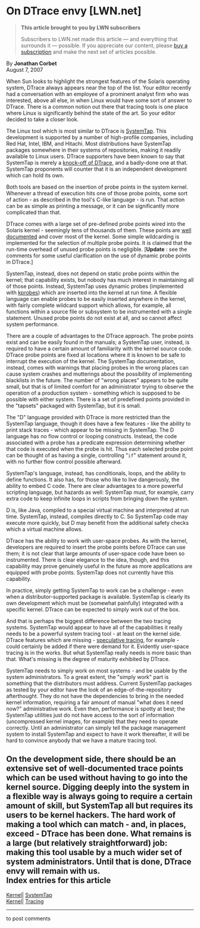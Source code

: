 # On DTrace envy [LWN.net]

> **This article brought to you by LWN subscribers**
> 
> Subscribers to LWN.net made this article — and everything that surrounds it — possible. If you appreciate our content, please [buy a subscription](/Promo/nst-nag3/subscribe) and make the next set of articles possible. 

By **Jonathan Corbet**  
August 7, 2007 

When Sun looks to highlight the strongest features of the Solaris operating system, DTrace always appears near the top of the list. Your editor recently had a conversation with an employee of a prominent analyst firm who was interested, above all else, in when Linux would have some sort of answer to DTrace. There is a common notion out there that tracing tools is one place where Linux is significantly behind the state of the art. So your editor decided to take a closer look. 

The Linux tool which is most similar to DTrace is [SystemTap](http://sourceware.org/systemtap/). This development is supported by a number of high-profile companies, including Red Hat, Intel, IBM, and Hitachi. Most distributions have SystemTap packages somewhere in their systems of repositories, making it readily available to Linux users. DTrace supporters have been known to say that SystemTap is merely a [knock-off of DTrace](http://blogs.sun.com/ahl/entry/dtrace_knockoffs), and a badly-done one at that. SystemTap proponents will counter that it is an independent development which can hold its own. 

Both tools are based on the insertion of probe points in the system kernel. Whenever a thread of execution hits one of those probe points, some sort of action - as described in the tool's C-like language - is run. That action can be as simple as printing a message, or it can be significantly more complicated than that. 

DTrace comes with a large set of pre-defined probe points wired into the Solaris kernel - seemingly tens of thousands of them. These points are [well documented](http://docs.sun.com/app/docs/doc/817-6223) and cover most of the kernel. Some simple wildcarding is implemented for the selection of multiple probe points. It is claimed that the run-time overhead of unused probe points is negligible. [**Update** : see the comments for some useful clarification on the use of dynamic probe points in DTrace.] 

SystemTap, instead, does not depend on static probe points within the kernel; that capability exists, but nobody has much interest in maintaining all of those points. Instead, SystemTap uses dynamic probes (implemented with [kprobes](http://sourceware.org/systemtap/kprobes/)) which are inserted into the kernel at run time. A flexible language can enable probes to be easily inserted anywhere in the kernel, with fairly complete wildcard support which allows, for example, all functions within a source file or subsystem to be instrumented with a single statement. Unused probe points do not exist at all, and so cannot affect system performance. 

There are a couple of advantages to the DTrace approach. The probe points exist and can be easily found in the manuals; a SystemTap user, instead, is required to have a certain amount of familiarity with the kernel source code. DTrace probe points are fixed at locations where it is known to be safe to interrupt the execution of the kernel. The SystemTap documentation, instead, comes with warnings that placing probes in the wrong places can cause system crashes and mutterings about the possibility of implementing blacklists in the future. The number of "wrong places" appears to be quite small, but that is of limited comfort for an administrator trying to observe the operation of a production system - something which is supposed to be possible with either system. There is a set of predefined points provided in the "tapsets" packaged with SystemTap, but it is small. 

The "D" language provided with DTrace is more restricted than the SystemTap language, though it does have a few features - like the ability to print stack traces - which appear to be missing in SystemTap. The D language has no flow control or looping constructs. Instead, the code associated with a probe has a predicate expression determining whether that code is executed when the probe is hit. Thus each selected probe point can be thought of as having a single, controlling "`if`" statement around it, with no further flow control possible afterward. 

SystemTap's language, instead, has conditionals, loops, and the ability to define functions. It also has, for those who like to live dangerously, the ability to embed C code. There are clear advantages to a more powerful scripting language, but hazards as well: SystemTap must, for example, carry extra code to keep infinite loops in scripts from bringing down the system. 

D is, like Java, compiled to a special virtual machine and interpreted at run time. SystemTap, instead, compiles directly to C. So SystemTap code may execute more quickly, but D may benefit from the additional safety checks which a virtual machine allows. 

DTrace has the ability to work with user-space probes. As with the kernel, developers are required to insert the probe points before DTrace can use them; it is not clear that large amounts of user-space code have been so instrumented. There is clear elegance to the idea, though, and this capability may prove genuinely useful in the future as more applications are equipped with probe points. SystemTap does not currently have this capability. 

In practice, simply getting SystemTap to work can be a challenge - even when a distributor-supported package is available. SystemTap is clearly its own development which must be (somewhat painfully) integrated with a specific kernel. DTrace can be expected to simply work out of the box. 

And that is perhaps the biggest difference between the two tracing systems. SystemTap would appear to have all of the capabilities it really needs to be a powerful system tracing tool - at least on the kernel side. DTrace features which are missing - [speculative tracing](http://docs.sun.com/app/docs/doc/817-6223/6mlkidli7?a=view), for example - could certainly be added if there were demand for it. Evidently user-space tracing is in the works. But what SystemTap really needs is more basic than that. What's missing is the degree of maturity exhibited by DTrace. 

SystemTap needs to simply work on most systems - and be usable by the system administrators. To a great extent, the "simply work" part is something that the distributors must address. Current SystemTap packages as tested by your editor have the look of an edge-of-the-repository afterthought. They do not have the dependencies to bring in the needed kernel information, requiring a fair amount of manual "what does it need now?" administrative work. Even then, performance is spotty at best; the SystemTap utilities just do not have access to the sort of information (uncompressed kernel images, for example) that they need to operate correctly. Until an administrator can simply tell the package management system to install SystemTap and expect to have it work thereafter, it will be hard to convince anybody that we have a mature tracing tool. 

On the development side, there should be an extensive set of well-documented trace points which can be used without having to go into the kernel source. Digging deeply into the system in a flexible way is always going to require a certain amount of skill, but SystemTap all but requires its users to be kernel hackers. The hard work of making a tool which can match - and, in places, exceed - DTrace has been done. What remains is a large (but relatively straightforward) job: making this tool usable by a much wider set of system administrators. Until that is done, DTrace envy will remain with us.  
Index entries for this article  
---  
[Kernel](/Kernel/Index)| [SystemTap](/Kernel/Index#SystemTap)  
[Kernel](/Kernel/Index)| [Tracing](/Kernel/Index#Tracing)  
  


* * *

to post comments 
